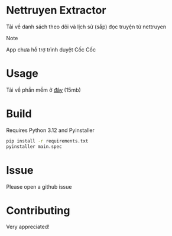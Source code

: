 # Nettruyen Extractor
Tải về danh sách theo dõi và lịch sử (sắp) đọc truyện từ nettruyen
> [!NOTE]
> App chưa hỗ trợ trình duyệt Cốc Cốc
# Usage
Tải về phần mềm ở [đây](https://raw.githubusercontent.com/ymilt/nettruyen_extractor/main/dist/main.exe) (15mb)
# Build
Requires Python 3.12 and Pyinstaller

```bash
pip install -r requirements.txt
pyinstaller main.spec
```
# Issue
Please open a github issue
# Contributing
Very appreciated!
